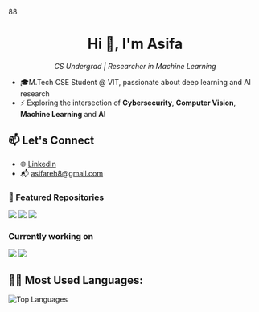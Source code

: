 88<h1 align="center">Hi 👋, I'm Asifa</h1> 
<p align="center">
  <em>CS Undergrad | Researcher in Machine Learning </em> 
</p>
 
- 🎓M.Tech CSE Student @ VIT, passionate about deep learning and AI research
- ⚡ Exploring the intersection of **Cybersecurity**, **Computer Vision**, **Machine Learning** and **AI** 
## 📫 Let's Connect
- 🌐 [LinkedIn](https://www.linkedin.com/in/s-asifa-896741250/)
- 📬 asifareh8@gmail.com
### 📌 Featured Repositories
<a href="https://github.com/asifa1510/LightningStrikeRisk"><img src="https://img.shields.io/badge/Lightning_Risk_AI-Aviation_Safety-blue" /></a>
<a href="https://github.com/asifa1510/PCAPClassifier"><img src="https://img.shields.io/badge/PCAP_classification-Network_packets_traffic" /></a>
<a href="https://github.com/asifa1510/HealHive-Healthcare_Website"><img src="https://img.shields.io/badge/HealHive-yellow" /></a>

### Currently working on
<a href="https://github.com/asifa/DiffQuantumQR"><img src="https://img.shields.io/badge/DiffQuantumQR-Adversarial_QR_Detection-green" /></a>
<a href="https://github.com/asifa1510/RoverFailurePredictor"><img src="https://img.shields.io/badge/Rover_Predictive_Maintenance-white" /></a>









## 🧑‍💻 Most Used Languages:
![Top Languages](https://github-readme-stats.vercel.app/api/top-langs/?username=asifa1510&layout=compact&theme=radical)




